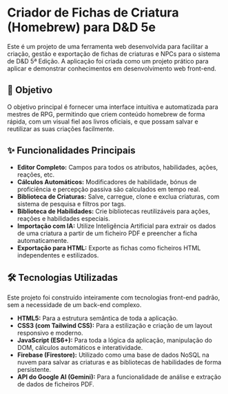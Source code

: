 # Criador de Fichas de Criatura (Homebrew) para D&D 5e

Este é um projeto de uma ferramenta web desenvolvida para facilitar a criação, gestão e exportação de fichas de criaturas e NPCs para o sistema de D&D 5ª Edição. A aplicação foi criada como um projeto prático para aplicar e demonstrar conhecimentos em desenvolvimento web front-end.

## 🎯 Objetivo

O objetivo principal é fornecer uma interface intuitiva e automatizada para mestres de RPG, permitindo que criem conteúdo homebrew de forma rápida, com um visual fiel aos livros oficiais, e que possam salvar e reutilizar as suas criações facilmente.

## ✨ Funcionalidades Principais

* **Editor Completo:** Campos para todos os atributos, habilidades, ações, reações, etc.
* **Cálculos Automáticos:** Modificadores de habilidade, bónus de proficiência e percepção passiva são calculados em tempo real.
* **Biblioteca de Criaturas:** Salve, carregue, clone e exclua criaturas, com sistema de pesquisa e filtros por tags.
* **Biblioteca de Habilidades:** Crie bibliotecas reutilizáveis para ações, reações e habilidades especiais.
* **Importação com IA:** Utilize Inteligência Artificial para extrair os dados de uma criatura a partir de um ficheiro PDF e preencher a ficha automaticamente.
* **Exportação para HTML:** Exporte as fichas como ficheiros HTML independentes e estilizados.

## 🛠️ Tecnologias Utilizadas

Este projeto foi construído inteiramente com tecnologias front-end padrão, sem a necessidade de um back-end complexo.

* **HTML5:** Para a estrutura semântica de toda a aplicação.
* **CSS3 (com Tailwind CSS):** Para a estilização e criação de um layout responsivo e moderno.
* **JavaScript (ES6+):** Para toda a lógica da aplicação, manipulação do DOM, cálculos automáticos e interatividade.
* **Firebase (Firestore):** Utilizado como uma base de dados NoSQL na nuvem para salvar as criaturas e as bibliotecas de habilidades de forma persistente.
* **API do Google AI (Gemini):** Para a funcionalidade de análise e extração de dados de ficheiros PDF.
